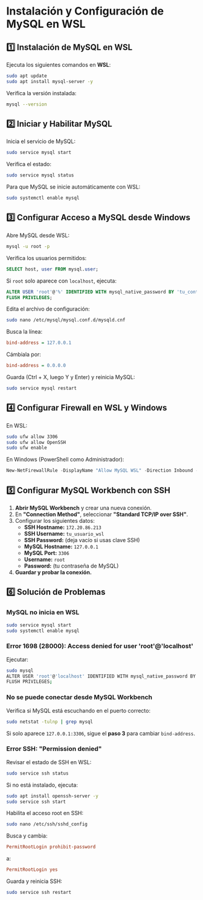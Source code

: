 # Instalación y Configuración de MySQL en WSL

## 1️⃣ Instalación de MySQL en WSL
Ejecuta los siguientes comandos en **WSL**:
```bash
sudo apt update
sudo apt install mysql-server -y
```
Verifica la versión instalada:
```bash
mysql --version
```

## 2️⃣ Iniciar y Habilitar MySQL
Inicia el servicio de MySQL:
```bash
sudo service mysql start
```
Verifica el estado:
```bash
sudo service mysql status
```
Para que MySQL se inicie automáticamente con WSL:
```bash
sudo systemctl enable mysql
```

## 3️⃣ Configurar Acceso a MySQL desde Windows
Abre MySQL desde WSL:
```bash
mysql -u root -p
```
Verifica los usuarios permitidos:
```sql
SELECT host, user FROM mysql.user;
```
Si `root` solo aparece con `localhost`, ejecuta:
```sql
ALTER USER 'root'@'%' IDENTIFIED WITH mysql_native_password BY 'tu_contraseña';
FLUSH PRIVILEGES;
```

Edita el archivo de configuración:
```bash
sudo nano /etc/mysql/mysql.conf.d/mysqld.cnf
```
Busca la línea:
```ini
bind-address = 127.0.0.1
```
Cámbiala por:
```ini
bind-address = 0.0.0.0
```
Guarda (Ctrl + X, luego Y y Enter) y reinicia MySQL:
```bash
sudo service mysql restart
```

## 4️⃣ Configurar Firewall en WSL y Windows
En WSL:
```bash
sudo ufw allow 3306
sudo ufw allow OpenSSH
sudo ufw enable
```
En Windows (PowerShell como Administrador):
```powershell
New-NetFirewallRule -DisplayName "Allow MySQL WSL" -Direction Inbound -Action Allow -Protocol TCP -LocalPort 3306
```

## 5️⃣ Configurar MySQL Workbench con SSH
1. **Abrir MySQL Workbench** y crear una nueva conexión.
2. En **"Connection Method"**, seleccionar **"Standard TCP/IP over SSH"**.
3. Configurar los siguientes datos:
   - **SSH Hostname:** `172.20.86.213`
   - **SSH Username:** `tu_usuario_wsl`
   - **SSH Password:** (deja vacío si usas clave SSH)
   - **MySQL Hostname:** `127.0.0.1`
   - **MySQL Port:** `3306`
   - **Username:** `root`
   - **Password:** (tu contraseña de MySQL)
4. **Guardar y probar la conexión.**

## 6️⃣ Solución de Problemas
### **MySQL no inicia en WSL**
```bash
sudo service mysql start
sudo systemctl enable mysql
```

### **Error 1698 (28000): Access denied for user 'root'@'localhost'**
Ejecutar:
```bash
sudo mysql
ALTER USER 'root'@'localhost' IDENTIFIED WITH mysql_native_password BY 'tu_contraseña';
FLUSH PRIVILEGES;
```

### **No se puede conectar desde MySQL Workbench**
Verifica si MySQL está escuchando en el puerto correcto:
```bash
sudo netstat -tulnp | grep mysql
```
Si solo aparece `127.0.0.1:3306`, sigue el **paso 3** para cambiar `bind-address`.

### **Error SSH: "Permission denied"**
Revisar el estado de SSH en WSL:
```bash
sudo service ssh status
```
Si no está instalado, ejecuta:
```bash
sudo apt install openssh-server -y
sudo service ssh start
```
Habilita el acceso root en SSH:
```bash
sudo nano /etc/ssh/sshd_config
```
Busca y cambia:
```ini
PermitRootLogin prohibit-password
```
a:
```ini
PermitRootLogin yes
```
Guarda y reinicia SSH:
```bash
sudo service ssh restart
```